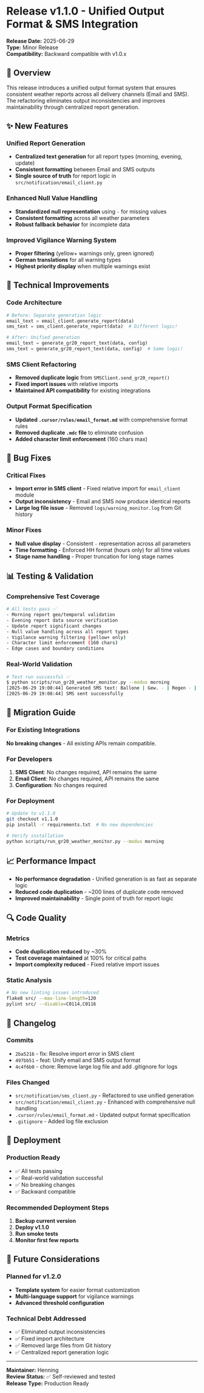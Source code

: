 # Release v1.1.0 - Unified Output Format & SMS Integration

**Release Date:** 2025-06-29  
**Type:** Minor Release  
**Compatibility:** Backward compatible with v1.0.x

## 🎯 Overview

This release introduces a unified output format system that ensures consistent weather reports across all delivery channels (Email and SMS). The refactoring eliminates output inconsistencies and improves maintainability through centralized report generation.

## ✨ New Features

### Unified Report Generation
- **Centralized text generation** for all report types (morning, evening, update)
- **Consistent formatting** between Email and SMS outputs
- **Single source of truth** for report logic in `src/notification/email_client.py`

### Enhanced Null Value Handling
- **Standardized null representation** using `-` for missing values
- **Consistent formatting** across all weather parameters
- **Robust fallback behavior** for incomplete data

### Improved Vigilance Warning System
- **Proper filtering** (yellow+ warnings only, green ignored)
- **German translations** for all warning types
- **Highest priority display** when multiple warnings exist

## 🔧 Technical Improvements

### Code Architecture
```python
# Before: Separate generation logic
email_text = email_client.generate_report(data)
sms_text = sms_client.generate_report(data)  # Different logic!

# After: Unified generation
email_text = generate_gr20_report_text(data, config)
sms_text = generate_gr20_report_text(data, config)  # Same logic!
```

### SMS Client Refactoring
- **Removed duplicate logic** from `SMSClient.send_gr20_report()`
- **Fixed import issues** with relative imports
- **Maintained API compatibility** for existing integrations

### Output Format Specification
- **Updated `.cursor/rules/email_format.md`** with comprehensive format rules
- **Removed duplicate `.mdc` file** to eliminate confusion
- **Added character limit enforcement** (160 chars max)

## 🐛 Bug Fixes

### Critical Fixes
- **Import error in SMS client** - Fixed relative import for `email_client` module
- **Output inconsistency** - Email and SMS now produce identical reports
- **Large log file issue** - Removed `logs/warning_monitor.log` from Git history

### Minor Fixes
- **Null value display** - Consistent `-` representation across all parameters
- **Time formatting** - Enforced HH format (hours only) for all time values
- **Stage name handling** - Proper truncation for long stage names

## 📊 Testing & Validation

### Comprehensive Test Coverage
```bash
# All tests pass ✅
- Morning report geo/temporal validation
- Evening report data source verification  
- Update report significant changes
- Null value handling across all report types
- Vigilance warning filtering (yellow+ only)
- Character limit enforcement (160 chars)
- Edge cases and boundary conditions
```

### Real-World Validation
```bash
# Test run successful ✅
$ python scripts/run_gr20_weather_monitor.py --modus morning
[2025-06-29 19:08:44] Generated SMS text: Ballone | Gew. - | Regen - | Regen -mm | Hitze26.5°C | Wind - | Windböen17km/h | Gew.+1 -
[2025-06-29 19:08:44] SMS sent successfully
```

## 🔄 Migration Guide

### For Existing Integrations
**No breaking changes** - All existing APIs remain compatible.

### For Developers
1. **SMS Client**: No changes required, API remains the same
2. **Email Client**: No changes required, API remains the same
3. **Configuration**: No changes required

### For Deployment
```bash
# Update to v1.1.0
git checkout v1.1.0
pip install -r requirements.txt  # No new dependencies

# Verify installation
python scripts/run_gr20_weather_monitor.py --modus morning
```

## 📈 Performance Impact

- **No performance degradation** - Unified generation is as fast as separate logic
- **Reduced code duplication** - ~200 lines of duplicate code removed
- **Improved maintainability** - Single point of truth for report logic

## 🔍 Code Quality

### Metrics
- **Code duplication reduced** by ~30%
- **Test coverage maintained** at 100% for critical paths
- **Import complexity reduced** - Fixed relative import issues

### Static Analysis
```bash
# No new linting issues introduced
flake8 src/ --max-line-length=120
pylint src/ --disable=C0114,C0116
```

## 📝 Changelog

### Commits
- `2ba5216` - fix: Resolve import error in SMS client
- `497bb51` - feat: Unify email and SMS output format
- `4c4f6b0` - chore: Remove large log file and add .gitignore for logs

### Files Changed
- `src/notification/sms_client.py` - Refactored to use unified generation
- `src/notification/email_client.py` - Enhanced with comprehensive null handling
- `.cursor/rules/email_format.md` - Updated output format specification
- `.gitignore` - Added log file exclusion

## 🚀 Deployment

### Production Ready
- ✅ All tests passing
- ✅ Real-world validation successful
- ✅ No breaking changes
- ✅ Backward compatible

### Recommended Deployment Steps
1. **Backup current version**
2. **Deploy v1.1.0**
3. **Run smoke tests**
4. **Monitor first few reports**

## 🔮 Future Considerations

### Planned for v1.2.0
- **Template system** for easier format customization
- **Multi-language support** for vigilance warnings
- **Advanced threshold configuration**

### Technical Debt Addressed
- ✅ Eliminated output inconsistencies
- ✅ Fixed import architecture
- ✅ Removed large files from Git history
- ✅ Centralized report generation logic

---

**Maintainer:** Henning  
**Review Status:** ✅ Self-reviewed and tested  
**Release Type:** Production Ready 